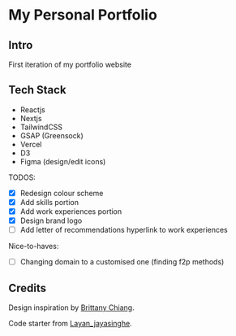 # My Personal Portfolio

## Intro

First iteration of my portfolio website

## Tech Stack

- Reactjs
- Nextjs
- TailwindCSS
- GSAP (Greensock)
- Vercel
- D3
- Figma (design/edit icons)

TODOS:

- [X] Redesign colour scheme
- [x] Add skills portion
- [x] Add work experiences portion
- [x] Design brand logo
- [ ] Add letter of recommendations hyperlink to work experiences

Nice-to-haves:
- [ ] Changing domain to a customised one (finding f2p methods)

## Credits

Design inspiration by [Brittany Chiang](https://github.com/bchiang7).

Code starter from [Layan_jayasinghe](https://github.com/LayanJay/v1).
